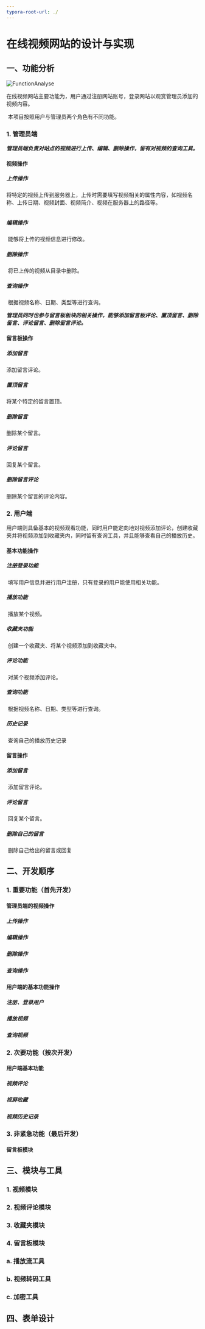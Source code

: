 ```yaml
---
typora-root-url: ./
---
```


# 在线视频网站的设计与实现

## 一、功能分析

![FunctionAnalyse](/FunctionAnalyse.jpg)

​	在线视频网站主要功能为，用户通过注册网站账号，登录网站以观赏管理员添加的视频内容。

​	本项目按照用户与管理员两个角色有不同功能。

### 1. 管理员端

​	***管理员端负责对站点的视频进行上传、编辑、删除操作，留有对视频的查询工具。***

#### 视频操作

##### 上传操作

​	将特定的视频上传到服务器上，上传时需要填写视频相关的属性内容，如视频名称、上传日期、视频封面、视频简介、视频在服务器上的路径等。

###### 	

##### 编辑操作

​	能够将上传的视频信息进行修改。

##### 删除操作

​	将已上传的视频从目录中删除。

##### 查询操作

​	根据视频名称、日期、类型等进行查询。



​	***管理员同时也参与留言板板块的相关操作，能够添加留言板评论、置顶留言、删除留言、评论留言、删除留言评论。***

#### 留言板操作

##### 添加留言

添加留言评论。

##### 置顶留言

将某个特定的留言置顶。

##### 删除留言

删除某个留言。

##### 评论留言

回复某个留言。

##### 删除留言评论

删除某个留言的评论内容。



### 2. 用户端

​	用户端则具备基本的视频观看功能，同时用户能定向地对视频添加评论，创建收藏夹并将视频添加到收藏夹内，同时留有查询工具，并且能够查看自己的播放历史。

#### 基本功能操作

##### 注册登录功能

​	填写用户信息并进行用户注册，只有登录的用户能使用相关功能。

##### 播放功能

​	播放某个视频。

##### 收藏夹功能

​	创建一个收藏夹、将某个视频添加到收藏夹中。

##### 评论功能

​	对某个视频添加评论。

##### 查询功能

​	根据视频名称、日期、类型等进行查询。

##### 历史记录

​	查询自己的播放历史记录



#### 留言操作

##### 添加留言

​	添加留言评论。

##### 评论留言

​	回复某个留言。

##### 删除自己的留言

​	删除自己给出的留言或回复



## 二、开发顺序

### 1. 重要功能（首先开发）

#### 管理员端的视频操作

##### 	上传操作

##### 	编辑操作

##### 	删除操作

##### 	查询操作

#### 用户端的基本功能操作

##### 	注册、登录用户

##### 	播放视频

##### 	查询视频

### 2. 次要功能（按次开发）

#### 用户端基本功能

##### 	视频评论

##### 	视屏收藏

##### 	视频历史记录

### 3. 非紧急功能（最后开发）

#### 留言板模块



## 三、模块与工具

### 1. 视频模块

### 2. 视频评论模块

### 3. 收藏夹模块

### 4. 留言板模块

### a. 播放流工具

### b. 视频转码工具

### c. 加密工具



## 四、表单设计

### 